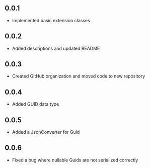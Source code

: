 ## 0.0.1

- Implemented basic extension classes

## 0.0.2

- Added descriptions and updated README

## 0.0.3

- Created GitHub organization and moved code to new repository

## 0.0.4

- Added GUID data type

## 0.0.5

- Added a JsonConverter for Guid

## 0.0.6

- Fixed a bug where nullable Guids are not serialized correctly
